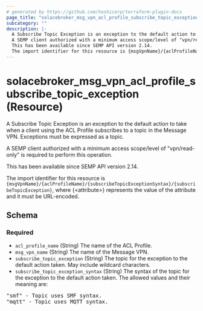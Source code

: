 ```yaml
---
# generated by https://github.com/hashicorp/terraform-plugin-docs
page_title: "solacebroker_msg_vpn_acl_profile_subscribe_topic_exception Resource - solacebroker"
subcategory: ""
description: |-
  A Subscribe Topic Exception is an exception to the default action to take when a client using the ACL Profile subscribes to a topic in the Message VPN. Exceptions must be expressed as a topic.
  A SEMP client authorized with a minimum access scope/level of "vpn/read-only" is required to perform this operation.
  This has been available since SEMP API version 2.14.
  The import identifier for this resource is {msgVpnName}/{aclProfileName}/{subscribeTopicExceptionSyntax}/{subscribeTopicException}, where {&lt;attribute&gt;} represents the value of the attribute and it must be URL-encoded.
---
```


# solacebroker_msg_vpn_acl_profile_subscribe_topic_exception (Resource)

A Subscribe Topic Exception is an exception to the default action to take when a client using the ACL Profile subscribes to a topic in the Message VPN. Exceptions must be expressed as a topic.



A SEMP client authorized with a minimum access scope/level of "vpn/read-only" is required to perform this operation.

This has been available since SEMP API version 2.14.

The import identifier for this resource is `{msgVpnName}/{aclProfileName}/{subscribeTopicExceptionSyntax}/{subscribeTopicException}`, where {&lt;attribute&gt;} represents the value of the attribute and it must be URL-encoded.



<!-- schema generated by tfplugindocs -->
## Schema

### Required

- `acl_profile_name` (String) The name of the ACL Profile.
- `msg_vpn_name` (String) The name of the Message VPN.
- `subscribe_topic_exception` (String) The topic for the exception to the default action taken. May include wildcard characters.
- `subscribe_topic_exception_syntax` (String) The syntax of the topic for the exception to the default action taken. The allowed values and their meaning are:

<pre>
"smf" - Topic uses SMF syntax.
"mqtt" - Topic uses MQTT syntax.
</pre>
